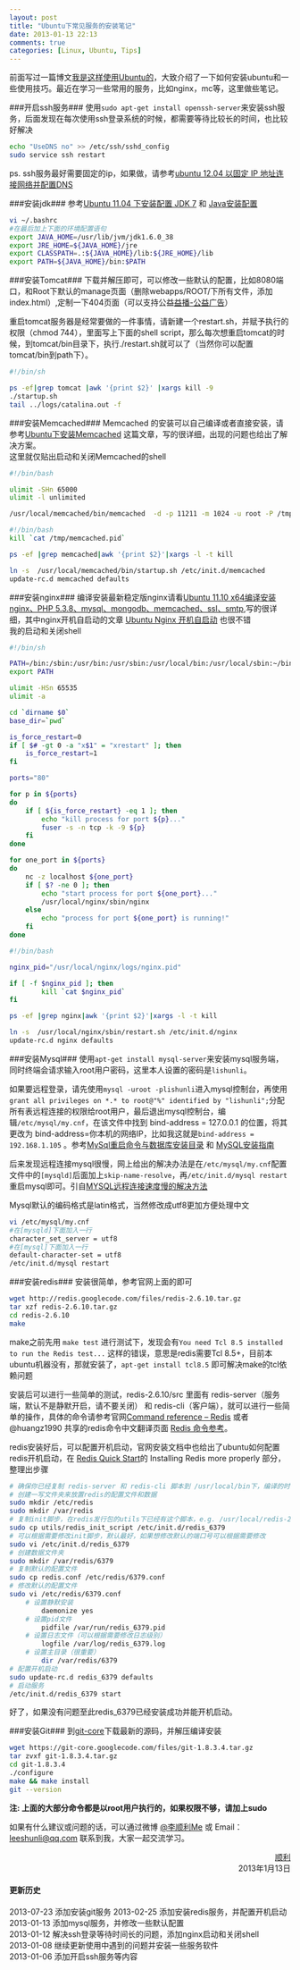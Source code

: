 ```yaml
---
layout: post
title: "Ubuntu下常见服务的安装笔记"
date: 2013-01-13 22:13
comments: true
categories: [Linux, Ubuntu, Tips]
---
```

前面写过一篇博文[我是这样使用Ubuntu的](http://www.blogjava.net/lishunli/archive/2012/04/26/376655.html)，大致介绍了一下如何安装ubuntu和一些使用技巧。最近在学习一些常用的服务，比如nginx，mc等，这里做些笔记。	
<!-- more -->
###开启ssh服务###
使用`sudo apt-get install openssh-server`来安装ssh服务，后面发现在每次使用ssh登录系统的时候，都需要等待比较长的时间，也比较好解决			
``` bash
echo "UseDNS no" >> /etc/ssh/sshd_config
sudo service ssh restart
```	
ps. ssh服务最好需要固定的ip，如果做，请参考[ubuntu 12.04 以固定 IP 地址连接网络并配置DNS](http://blog.csdn.net/tzb251316192/article/details/7520210)		
	
###安装jdk###
参考[Ubuntu 11.04 下安装配置 JDK 7](http://blog.csdn.net/yang_hui1986527/article/details/6677450) 和 [Java安装配置](http://wiki.ubuntu.org.cn/Java%E5%AE%89%E8%A3%85%E9%85%8D%E7%BD%AE)
``` bash ~/.bashrc
vi ~/.bashrc
#在最后加上下面的环境配置语句
export JAVA_HOME=/usr/lib/jvm/jdk1.6.0_38
export JRE_HOME=${JAVA_HOME}/jre
export CLASSPATH=.:${JAVA_HOME}/lib:${JRE_HOME}/lib
export PATH=${JAVA_HOME}/bin:$PATH
```
	
###安装Tomcat###
下载并解压即可，可以修改一些默认的配置，比如8080端口，和Root下默认的manage页面（删除webapps/ROOT/下所有文件，添加index.html）,定制一下404页面（可以支持公益[益播-公益广告](http://yibo.iyiyun.com/)）		
		
重启tomcat服务器是经常要做的一件事情，请新建一个restart.sh，并赋予执行的权限（chmod 744），里面写上下面的shell script，那么每次想重启tomcat的时候，到tomcat/bin目录下，执行./restart.sh就可以了（当然你可以配置tomcat/bin到path下）。
```  bash restart.sh
#!/bin/sh

ps -ef|grep tomcat |awk '{print $2}' |xargs kill -9
./startup.sh
tail ../logs/catalina.out -f
```
	
###安装Memcached###
Memcached 的安装可以自己编译或者直接安装，请参考[Ubuntu下安装Memcached](http://www.mike.org.cn/articles/ubuntu-install-memcached/) 这篇文章，写的很详细，出现的问题也给出了解决方案。		
这里就仅贴出启动和关闭Memcached的shell
``` bash startup.sh
#!/bin/bash

ulimit -SHn 65000
ulimit -l unlimited

/usr/local/memcached/bin/memcached  -d -p 11211 -m 1024 -u root -P /tmp/memcached.pid
```
``` bash shutdown.sh
#!/bin/bash
kill `cat /tmp/memcached.pid`

ps -ef |grep memcached|awk '{print $2}'|xargs -l -t kill 
```
``` bash memcached(开机自启动)
ln -s  /usr/local/memcached/bin/startup.sh /etc/init.d/memcached
update-rc.d memcached defaults
```

###安装nginx###
编译安装最新稳定版nginx请看[Ubuntu 11.10 x64编译安装nginx、PHP 5.3.8、mysql、mongodb、memcached、ssl、smtp](http://www.cnblogs.com/sink_cup/archive/2011/06/29/ubuntu_nginx_php_mongodb_memcache_mysql_ssl_gmail_smtp.html),写的很详细，其中nginx开机自启动的文章 [Ubuntu Nginx 开机自启动](http://www.cnblogs.com/lexus/archive/2010/12/21/1913109.html) 也很不错		
我的启动和关闭shell
``` bash restartup.sh(也可以做启动shell)
#!/bin/sh

PATH=/bin:/sbin:/usr/bin:/usr/sbin:/usr/local/bin:/usr/local/sbin:~/bin
export PATH

ulimit -HSn 65535
ulimit -a

cd `dirname $0`
base_dir=`pwd`

is_force_restart=0
if [ $# -gt 0 -a "x$1" = "xrestart" ]; then
    is_force_restart=1
fi

ports="80"

for p in ${ports}
do
    if [ ${is_force_restart} -eq 1 ]; then
        echo "kill process for port ${p}..."
        fuser -s -n tcp -k -9 ${p}
    fi
done

for one_port in ${ports}
do
    nc -z localhost ${one_port}
    if [ $? -ne 0 ]; then
        echo "start process for port ${one_port}..."
        /usr/local/nginx/sbin/nginx
    else
        echo "process for port ${one_port} is running!"
    fi
done
```
``` bash shutdown.sh(很暴力)
#!/bin/bash

nginx_pid="/usr/local/nginx/logs/nginx.pid"

if [ -f $nginx_pid ]; then
        kill `cat $nginx_pid`
fi

ps -ef |grep nginx|awk '{print $2}'|xargs -l -t kill
```
``` bash nginx(开机自启动)
ln -s  /usr/local/nginx/sbin/restart.sh /etc/init.d/nginx
update-rc.d nginx defaults
```
		
###安装Mysql###
使用`apt-get install mysql-server`来安装mysql服务端，同时终端会请求输入root用户密码，这里本人设置的密码是`lishunli`。	
		
如果要远程登录，请先使用`mysql -uroot -plishunli`进入mysql控制台，再使用`grant all privileges on *.* to root@"%" identified by "lishunli";`分配所有表远程连接的权限给root用户，最后退出mysql控制台，编辑`/etc/mysql/my.cnf`，在该文件中找到 bind-address = 127.0.0.1 的位置，将其更改为 bind-address=你本机的网络IP，比如我这就是`bind-address = 192.168.1.105`	。参考[MySql重启命令与数据库安装目录](http://blogread.cn/it/article/521?f=wb) 和 [MySQL安装指南](http://wiki.ubuntu.org.cn/MySQL%E5%AE%89%E8%A3%85%E6%8C%87%E5%8D%97)		
		
后来发现远程连接mysql很慢，网上给出的解决办法是在`/etc/mysql/my.cnf`配置文件中的`[mysqld]`后面加上`skip-name-resolve`，再`/etc/init.d/mysql restart`重启mysql即可。引自[MYSQL远程连接速度慢的解决方法](http://www.helloox.com/760.html)		
		
Mysql默认的编码格式是latin格式，当然修改成utf8更加方便处理中文
``` bash
vi /etc/mysql/my.cnf
#在[mysqld]下面加入一行
character_set_server = utf8
#在[mysql]下面加入一行
default-character-set = utf8
/etc/init.d/mysql restart
```
		
###安装redis###
安装很简单，参考官网上面的即可
``` bash
wget http://redis.googlecode.com/files/redis-2.6.10.tar.gz
tar xzf redis-2.6.10.tar.gz
cd redis-2.6.10
make
```
make之前先用 `make test` 进行测试下，发现会有`You need Tcl 8.5 installed to run the Redis test...` 这样的错误，意思是redis需要Tcl 8.5+，目前本ubuntu机器没有，那就安装了，`apt-get install tcl8.5` 即可解决make的tcl依赖问题		
	
安装后可以进行一些简单的测试，redis-2.6.10/src 里面有 redis-server（服务端，默认不是静默开启，请不要关闭） 和 redis-cli（客户端），就可以进行一些简单的操作，具体的命令请参考官网[Command reference – Redis](http://redis.io/commands) 或者 @huangz1990 共享的redis命令中文翻译页面 [Redis 命令参考](https://redis.readthedocs.org/en/latest/)。	
	
redis安装好后，可以配置开机启动，官网安装文档中也给出了ubuntu如何配置redis开机启动，在 [Redis Quick Start](http://redis.io/topics/quickstart)的 Installing Redis more properly 部分，整理出步骤
``` bash
# 确保你已经复制 redis-server 和 redis-cli 脚本到 /usr/local/bin下，编译的时候 make && make install 即可
# 创建一写文件夹来放置redis的配置文件和数据
sudo mkdir /etc/redis
sudo mkdir /var/redis
# 复制init脚步，在redis发行包的utils下已经有这个脚本，e.g. /usr/local/redis-2.6.10/utils/redis_init_script
sudo cp utils/redis_init_script /etc/init.d/redis_6379
# 可以根据需要修改init脚步，默认最好，如果想修改默认的端口号可以根据需要修改
sudo vi /etc/init.d/redis_6379
# 创建数据文件夹
sudo mkdir /var/redis/6379
# 复制默认的配置文件
sudo cp redis.conf /etc/redis/6379.conf
# 修改默认的配置文件
sudo vi /etc/redis/6379.conf
	# 设置静默安装
		daemonize yes
	# 设置pid文件
		pidfile /var/run/redis_6379.pid
	# 设置日志文件（可以根据需要修改日志级别）
		logfile /var/log/redis_6379.log
	# 设置主目录（很重要）
		dir /var/redis/6379
# 配置开机启动
sudo update-rc.d redis_6379 defaults
# 启动服务
/etc/init.d/redis_6379 start
```
好了，如果没有问题至此redis_6379已经安装成功并能开机启动。	
	
	
###安装Git###
到[git-core](https://code.google.com/p/git-core/downloads/list)下载最新的源码，并解压编译安装
``` bash
wget https://git-core.googlecode.com/files/git-1.8.3.4.tar.gz
tar zvxf git-1.8.3.4.tar.gz
cd git-1.8.3.4
./configure
make && make install
git --version
```	
		

**注:
上面的大部分命令都是以root用户执行的，如果权限不够，请加上sudo**	
	
如果有什么建议或问题的话，可以通过微博 [@李顺利Me](http://weibo.com/lishunli) 或 Email：<leeshunli@qq.com> 联系到我，大家一起交流学习。		
	
<p align="right">
<a href = "http://blogjava.net/lishunli" target="_blank">顺利</a><br>		
2013年1月13日
</p>

#### 更新历史
2013-07-23 添加安装git服务
2013-02-25 添加安装redis服务，并配置开机启动	
2013-01-13 添加mysql服务，并修改一些默认配置		
2013-01-12 解决ssh登录等待时间长的问题，添加nginx启动和关闭shell		
2013-01-08 继续更新使用中遇到的问题并安装一些服务软件				
2013-01-06 添加开启ssh服务等内容			